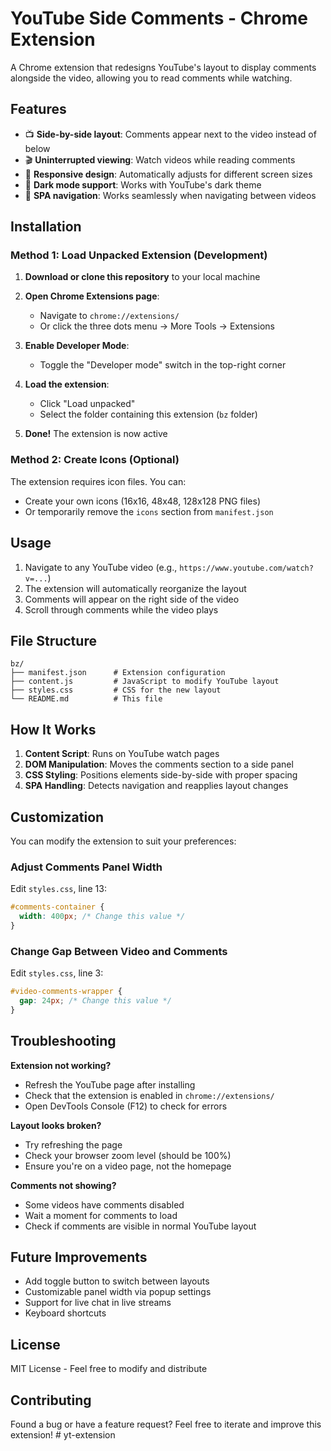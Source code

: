 # YouTube Side Comments - Chrome Extension

A Chrome extension that redesigns YouTube's layout to display comments alongside the video, allowing you to read comments while watching.

## Features

- 📺 **Side-by-side layout**: Comments appear next to the video instead of below
- 🎬 **Uninterrupted viewing**: Watch videos while reading comments
- 📱 **Responsive design**: Automatically adjusts for different screen sizes
- 🌙 **Dark mode support**: Works with YouTube's dark theme
- 🔄 **SPA navigation**: Works seamlessly when navigating between videos

## Installation

### Method 1: Load Unpacked Extension (Development)

1. **Download or clone this repository** to your local machine

2. **Open Chrome Extensions page**:
   - Navigate to `chrome://extensions/`
   - Or click the three dots menu → More Tools → Extensions

3. **Enable Developer Mode**:
   - Toggle the "Developer mode" switch in the top-right corner

4. **Load the extension**:
   - Click "Load unpacked"
   - Select the folder containing this extension (`bz` folder)

5. **Done!** The extension is now active

### Method 2: Create Icons (Optional)

The extension requires icon files. You can:
- Create your own icons (16x16, 48x48, 128x128 PNG files)
- Or temporarily remove the `icons` section from `manifest.json`

## Usage

1. Navigate to any YouTube video (e.g., `https://www.youtube.com/watch?v=...`)
2. The extension will automatically reorganize the layout
3. Comments will appear on the right side of the video
4. Scroll through comments while the video plays

## File Structure

```
bz/
├── manifest.json      # Extension configuration
├── content.js         # JavaScript to modify YouTube layout
├── styles.css         # CSS for the new layout
└── README.md          # This file
```

## How It Works

1. **Content Script**: Runs on YouTube watch pages
2. **DOM Manipulation**: Moves the comments section to a side panel
3. **CSS Styling**: Positions elements side-by-side with proper spacing
4. **SPA Handling**: Detects navigation and reapplies layout changes

## Customization

You can modify the extension to suit your preferences:

### Adjust Comments Panel Width
Edit `styles.css`, line 13:
```css
#comments-container {
  width: 400px; /* Change this value */
}
```

### Change Gap Between Video and Comments
Edit `styles.css`, line 3:
```css
#video-comments-wrapper {
  gap: 24px; /* Change this value */
}
```

## Troubleshooting

**Extension not working?**
- Refresh the YouTube page after installing
- Check that the extension is enabled in `chrome://extensions/`
- Open DevTools Console (F12) to check for errors

**Layout looks broken?**
- Try refreshing the page
- Check your browser zoom level (should be 100%)
- Ensure you're on a video page, not the homepage

**Comments not showing?**
- Some videos have comments disabled
- Wait a moment for comments to load
- Check if comments are visible in normal YouTube layout

## Future Improvements

- Add toggle button to switch between layouts
- Customizable panel width via popup settings
- Support for live chat in live streams
- Keyboard shortcuts

## License

MIT License - Feel free to modify and distribute

## Contributing

Found a bug or have a feature request? Feel free to iterate and improve this extension!
#   y t - e x t e n s i o n  
 